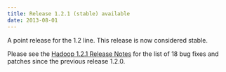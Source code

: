 ```yaml
---
title: Release 1.2.1 (stable) available
date: 2013-08-01
---
```

<!---
  Licensed under the Apache License, Version 2.0 (the "License");
  you may not use this file except in compliance with the License.
  You may obtain a copy of the License at

   http://www.apache.org/licenses/LICENSE-2.0

  Unless required by applicable law or agreed to in writing, software
  distributed under the License is distributed on an "AS IS" BASIS,
  WITHOUT WARRANTIES OR CONDITIONS OF ANY KIND, either express or implied.
  See the License for the specific language governing permissions and
  limitations under the License. See accompanying LICENSE file.
-->

A point release for the 1.2 line. This release is now considered stable.

Please see the [Hadoop 1.2.1 Release
Notes](https://hadoop.apache.org/docs/r1.2.1/releasenotes.html) for the
list of 18 bug fixes and patches since the previous release 1.2.0.

